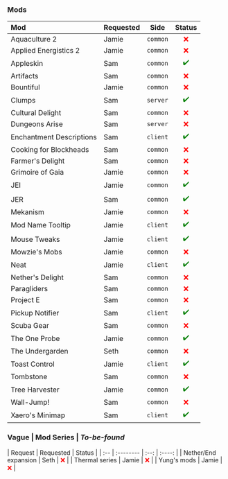 
### Mods

| Mod | Requested | Side | Status |
| :-- | :-------- | :--: | :----: |
| Aquaculture 2 | Jamie | `common` | <span style="color:red">❌</span> |
| Applied Energistics 2 | Jamie | `common` | <span style="color:red">❌</span> |
| Appleskin | Sam | `common` | <span style="color:green">✔️</span> |
| Artifacts | Sam | `common` | <span style="color:red">❌</span> |
| Bountiful | Jamie | `common` | <span style="color:red">❌</span> |
| Clumps | Sam | `server` | <span style="color:green">✔️</span> |
| Cultural Delight | Sam | `common` | <span style="color:red">❌</span> |
| Dungeons Arise | Sam | `server` | <span style="color:red">❌</span> |
| Enchantment Descriptions | Sam | `client` | <span style="color:green">✔️</span> |
| Cooking for Blockheads | Sam | `common` | <span style="color:red">❌</span> |
| Farmer's Delight | Sam | `common` | <span style="color:red">❌</span> |
| Grimoire of Gaia | Jamie | `common` | <span style="color:red">❌</span> |
| JEI | Jamie | `common` | <span style="color:green">✔️</span> |
| JER | Sam | `common` | <span style="color:green">✔️</span> |
| Mekanism | Jamie | `common` | <span style="color:red">❌</span> |
| Mod Name Tooltip | Jamie | `client` | <span style="color:green">✔️</span> |
| Mouse Tweaks | Jamie | `client` | <span style="color:green">✔️</span> |
| Mowzie's Mobs | Jamie | `common` | <span style="color:red">❌</span> |
| Neat | Jamie | `client` | <span style="color:green">✔️</span> |
| Nether's Delight | Sam | `common` | <span style="color:red">❌</span> |
| Paragliders | Sam | `common` | <span style="color:red">❌</span> |
| Project E | Sam | `common` | <span style="color:red">❌</span> |
| Pickup Notifier | Sam | `client` | <span style="color:green">✔️</span> |
| Scuba Gear | Sam | `common` | <span style="color:red">❌</span> |
| The One Probe | Jamie | `common` | <span style="color:green">✔️</span> |
| The Undergarden | Seth | `common` | <span style="color:red">❌</span> |
| Toast Control | Jamie | `client` | <span style="color:green">✔️</span> |
| Tombstone | Sam | `common` | <span style="color:red">❌</span> |
| Tree Harvester | Jamie | `common` | <span style="color:green">✔️</span> |
| Wall-Jump! | Sam | `common` | <span style="color:red">❌</span> |
| Xaero's Minimap | Sam | `client` | <span style="color:green">✔️</span> |

### Vague | Mod Series | *To-be-found*

| Request | Requested | Status |
| :-- | :-------- | :--: | :----: |
| Nether/End expansion | Seth | <span style="color:red">❌</span> |
| Thermal series | Jamie | <span style="color:red">❌</span> |
| Yung's mods | Jamie | <span style="color:red">❌</span> |
